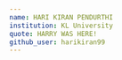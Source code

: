```yaml
---
name: HARI KIRAN PENDURTHI
institution: KL University
quote: HARRY WAS HERE!
github_user: harikiran99
---
```

